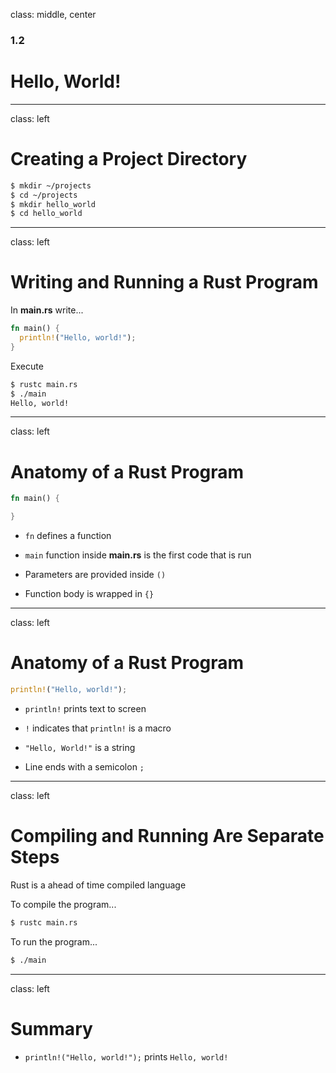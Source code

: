 class: middle, center

### 1.2

# Hello, World!

---

class: left

# Creating a Project Directory

```bash
$ mkdir ~/projects
$ cd ~/projects
$ mkdir hello_world
$ cd hello_world
```

---

class: left

# Writing and Running a Rust Program

In **main.rs** write...

```rust
fn main() {
  println!("Hello, world!");
}
```

Execute

```bash
$ rustc main.rs
$ ./main
Hello, world!
```

---

class: left

# Anatomy of a Rust Program

```rust
fn main() {

}
```

- `fn` defines a function

- `main` function inside **main.rs** is the first code that is run

- Parameters are provided inside `()`

- Function body is wrapped in `{}`

---

class: left

# Anatomy of a Rust Program

```rust
println!("Hello, world!");
```

- `println!` prints text to screen

- `!` indicates that `println!` is a macro

- `"Hello, World!"` is a string

- Line ends with a semicolon `;`

---

class: left

# Compiling and Running Are Separate Steps

Rust is a ahead of time compiled language

To compile the program...

```bash
$ rustc main.rs
```

To run the program...

```bash
$ ./main
```

---

class: left

# Summary

- `println!("Hello, world!");` prints `Hello, world!`
